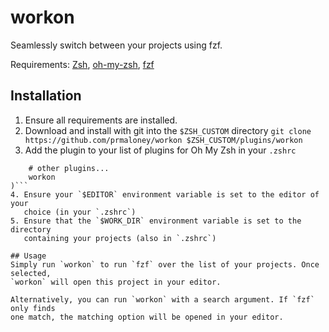 # workon

Seamlessly switch between your projects using fzf. 

Requirements: [Zsh](https://www.zsh.org/), [oh-my-zsh](https://ohmyz.sh/),
[fzf](https://github.com/junegunn/fzf)

## Installation

1. Ensure all requirements are installed.
2. Download and install with git into the `$ZSH_CUSTOM` directory 
```git clone https://github.com/prmaloney/workon $ZSH_CUSTOM/plugins/workon```
3. Add the plugin to your list of plugins for Oh My Zsh in your `.zshrc`
```plugins=( 
    # other plugins...
    workon
)```
4. Ensure your `$EDITOR` environment variable is set to the editor of your
   choice (in your `.zshrc`)
5. Ensure that the `$WORK_DIR` environment variable is set to the directory
   containing your projects (also in `.zshrc`)

## Usage
Simply run `workon` to run `fzf` over the list of your projects. Once selected,
`workon` will open this project in your editor.

Alternatively, you can run `workon` with a search argument. If `fzf` only finds
one match, the matching option will be opened in your editor. 

